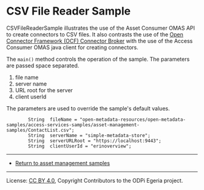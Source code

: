 <!-- SPDX-License-Identifier: CC-BY-4.0 -->
<!-- Copyright Contributors to the ODPi Egeria project. -->

# CSV File Reader Sample

CSVFileReaderSample illustrates the use of the Asset Consumer OMAS API to create connectors to CSV files.
It also contrasts the use of the 
[Open Connector Framework (OCF) Connector Broker](../../../../../open-metadata-implementation/frameworks/open-connector-framework/docs/concepts/connector-broker.md)
with the use of the Access Consumer OMAS java client for creating connectors.

The `main()` method controls the operation of the sample.
The parameters are passed space separated.

1. file name 
2. server name
3. URL root for the server 
4. client userId

The parameters are used to override the sample's default values.

```
        String  fileName = "open-metadata-resources/open-metadata-samples/access-services-samples/asset-management-samples/ContactList.csv";
        String  serverName = "simple-metadata-store";
        String  serverURLRoot = "https://localhost:9443";
        String  clientUserId = "erinoverview";
```

----

* [Return to asset management samples](..)

----
License: [CC BY 4.0](https://creativecommons.org/licenses/by/4.0/),
Copyright Contributors to the ODPi Egeria project.
